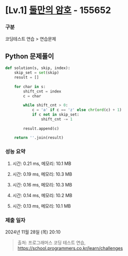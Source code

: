 # [Lv.1] [둘만의 암호](https://school.programmers.co.kr/learn/courses/30/lessons/155652?language=python3) - 155652 

### 구분

코딩테스트 연습 > 연습문제

## Python 문제풀이

```py
def solution(s, skip, index):
    skip_set = set(skip)    
    result = []
    
    for char in s:
        shift_cnt = index
        c = char
        
        while shift_cnt > 0:
            c = 'a' if c == 'z' else chr(ord(c) + 1)
            if c not in skip_set:
                shift_cnt -= 1
        
        result.append(c)
        
    return ''.join(result)
```

### 성능 요약

1. 시간: 0.21 ms, 메모리: 10.1 MB

2. 시간: 0.19 ms, 메모리: 10.3 MB
3. 시간: 0.16 ms, 메모리: 10.3 MB
4. 시간: 0.14 ms, 메모리: 10.2 MB
5. 시간: 0.13 ms, 메모리: 10.1 MB

### 제출 일자

2024년 11월 28일 (목) 20:10

> 출처: 프로그래머스 코딩 테스트 연습, https://school.programmers.co.kr/learn/challenges